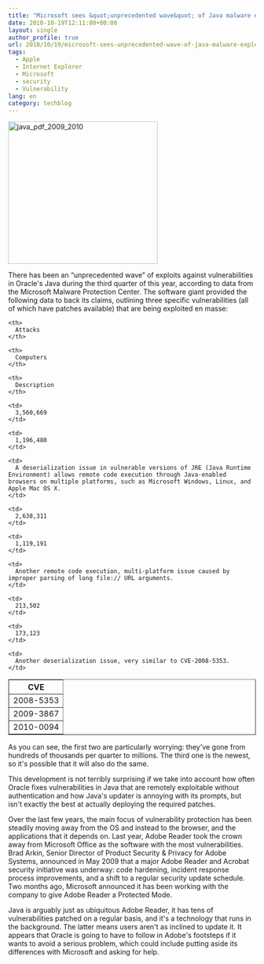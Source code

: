 ```yaml
---
title: "Microsoft sees &quot;unprecedented wave&quot; of Java malware exploits"
date: 2010-10-19T12:11:00+00:00
layout: single
author_profile: true
url: 2010/10/19/microsoft-sees-unprecedented-wave-of-java-malware-exploits/
tags:
  - Apple
  - Internet Explorer
  - Microsoft
  - security
  - Vulnerability
lang: en
category: techblog
---
```

[<img title="java_pdf_2009_2010" border="0" alt="java_pdf_2009_2010" src="http://lh4.ggpht.com/_vaUVXcmC3OI/TL2D-xuPw8I/AAAAAAAACwQ/UjLeamlTWz8/java_pdf_2009_2010_thumb%5B1%5D.jpg?imgmax=800" width="304" height="289" />](http://lh6.ggpht.com/_vaUVXcmC3OI/TL2D9XP7LUI/AAAAAAAACwM/MKkVYRuzTkI/s1600-h/java_pdf_2009_2010%5B3%5D.jpg)

There has been an &#8220;unprecedented wave&#8221; of exploits against vulnerabilities in Oracle's Java during the third quarter of this year, according to data from the Microsoft Malware Protection Center. The software giant provided the following data to back its claims, outlining three specific vulnerabilities (all of which have patches available) that are being exploited en masse:</p> 

<table border="1" cellspacing="0" cellpadding="0">
  <tr>
    <th>
      CVE
    </th>
    
    <th>
      Attacks
    </th>
    
    <th>
      Computers
    </th>
    
    <th>
      Description
    </th>
  </tr>
  
  <tr>
    <td>
      2008-5353
    </td>
    
    <td>
      3,560,669
    </td>
    
    <td>
      1,196,480
    </td>
    
    <td>
      A deserialization issue in vulnerable versions of JRE (Java Runtime Environment) allows remote code execution through Java-enabled browsers on multiple platforms, such as Microsoft Windows, Linux, and Apple Mac OS X.
    </td>
  </tr>
  
  <tr>
    <td>
      2009-3867
    </td>
    
    <td>
      2,638,311
    </td>
    
    <td>
      1,119,191
    </td>
    
    <td>
      Another remote code execution, multi-platform issue caused by improper parsing of long file:// URL arguments.
    </td>
  </tr>
  
  <tr>
    <td>
      2010-0094
    </td>
    
    <td>
      213,502
    </td>
    
    <td>
      173,123
    </td>
    
    <td>
      Another deserialization issue, very similar to CVE-2008-5353.
    </td>
  </tr>
</table>

As you can see, the first two are particularly worrying: they've gone from hundreds of thousands per quarter to millions. The third one is the newest, so it's possible that it will also do the same.

This development is not terribly surprising if we take into account how often Oracle fixes vulnerabilities in Java that are remotely exploitable without authentication and how Java's updater is annoying with its prompts, but isn't exactly the best at actually deploying the required patches.

Over the last few years, the main focus of vulnerability protection has been steadily moving away from the OS and instead to the browser, and the applications that it depends on. Last year, Adobe Reader took the crown away from Microsoft Office as the software with the most vulnerabilities. Brad Arkin, Senior Director of Product Security & Privacy for Adobe Systems, announced in May 2009 that a major Adobe Reader and Acrobat security initiative was underway: code hardening, incident response process improvements, and a shift to a regular security update schedule. Two months ago, Microsoft announced it has been working with the company to give Adobe Reader a Protected Mode.

Java is arguably just as ubiquitous Adobe Reader, it has tens of vulnerabilities patched on a regular basis, and it's a technology that runs in the background. The latter means users aren't as inclined to update it. It appears that Oracle is going to have to follow in Adobe's footsteps if it wants to avoid a serious problem, which could include putting aside its differences with Microsoft and asking for help.